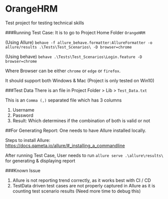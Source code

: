 # OrangeHRM
Test project for testing technical skills

###Running Test Case:
It is to go to Project Home Folder `OrangeHRM`

(Using Allure) `behave -f allure_behave.formatter:AllureFormatter -o allure/results .\Tests\Test_Scenarios\ -D browser=chrome`

(Using behave) `behave .\Tests\Test_Scenarios\Login.feature -D browser=chrome`

Where Browser can be either `chrome` or `edge` or `firefox`. 

It should support both Windows & Mac (Project is only tested on Win10)

###Test Data
There is an file in Project Folder > Lib > `Test_Data.txt`

This is an `Comma (,)` separated file which has 3 columns
1. Username 
2. Password
3. Result: Which determines if the combination of both is valid or not

##For Generating Report: 
One needs to have Allure installed locally. 


Steps to install Allure: https://docs.qameta.io/allure/#_installing_a_commandline

After running Test Case, User needs to run `allure serve .\allure\results\` for generating & displaying report


###Known Issue
1. Allure is not reporting trend correctly, as it works best with CI / CD
2. TestData driven test cases are not properly captured in Allure as it is counting test scenario results (Need more time to debug this)
